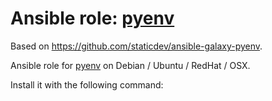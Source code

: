 # Ansible role: [pyenv]

Based on <https://github.com/staticdev/ansible-galaxy-pyenv>.

Ansible role for [pyenv] on Debian / Ubuntu / RedHat / OSX.

Install it with the following command:

[pyenv]: https://github.com/yyuu/pyenv
